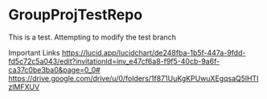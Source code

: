 # GroupProjTestRepo

This is a test. Attempting to modify the test branch


Important Links
https://lucid.app/lucidchart/de248fba-1b5f-447a-9fdd-fd5c72c5a043/edit?invitationId=inv_e47cf6a8-f9f5-40cb-9a6f-ca37c0be3ba0&page=0_0#
https://drive.google.com/drive/u/0/folders/1f871UuKgKPUwuXEgqsaQ5lHTIzlMFXUV